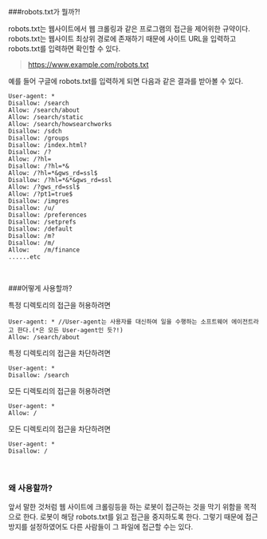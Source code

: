###robots.txt가 뭘까?!

robots.txt는 웹사이트에서 웹 크롤링과 같은 프로그램의 접근을 제어위한 규약이다. robots.txt는 웹사이트 최상위 경로에 존재하기 때문에 사이트 URL을 입력하고 robots.txt를 입력하면 확인할 수 있다.

> https://www.example.com/robots.txt

예를 들어 구글에 robots.txt를 입력하게 되면 다음과 같은 결과를 받아볼 수 있다.

```
User-agent: *
Disallow: /search
Allow: /search/about
Allow: /search/static
Allow: /search/howsearchworks
Disallow: /sdch
Disallow: /groups
Disallow: /index.html?
Disallow: /?
Allow: /?hl=
Disallow: /?hl=*&
Allow: /?hl=*&gws_rd=ssl$
Disallow: /?hl=*&*&gws_rd=ssl
Allow: /?gws_rd=ssl$
Allow: /?pt1=true$
Disallow: /imgres
Disallow: /u/
Disallow: /preferences
Disallow: /setprefs
Disallow: /default
Disallow: /m?
Disallow: /m/
Allow:    /m/finance
......etc
```

<br>

###어떻게 사용할까?

특정 디렉토리의 접근을 허용하려면

```
User-agent: * //User-agent는 사용자를 대신하여 일을 수행하는 소프트웨어 에이전트라고 한다.(*은 모든 User-agent인 듯?!)
Allow: /search/about
```

특정 디렉토리의 접근을 차단하려면

```
User-agent: * 
Disallow: /search
```

모든 디렉토리의 접근을 허용하려면

```
User-agent: *
Allow: /
```

모든 디렉토리의 접근을 차단하려면

```
User-agent: * 
Disallow: /
```

<br>

### 왜 사용할까?

앞서 말한 것처럼 웹 사이트에 크롤링등을 하는 로봇이 접근하는 것을 막기 위함을 목적으로 한다. 로봇이 해당 robots.txt를 읽고 접근을 중지하도록 한다. 그렇기 때문에 접근 방지를 설정하였어도 다른 사람들이 그 파일에 접근할 수는 있다. 